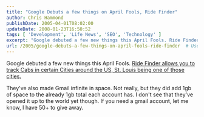 ```yaml
---
title: "Google Debuts a few things on April Fools, Ride Finder"
author: Chris Hammond
publishDate: 2005-04-01T08:02:00
updateDate: 2008-01-23T16:50:52
tags: [ 'Development', 'Life News', 'SEO', 'Technology' ]
excerpt: "Google debuted a few new things this April Fools. Ride Finder allows you to track Cabs in certain Cities around the US, St. Louis being one of those cities. They've also made Gmail infinite in space. Not really, but they did add 1gb of space to the already 1gb total each account has. I don't see that they've opened it up to the world yet though. If you need a gmail account, let me know, I have 50+ to give..."
url: /2005/google-debuts-a-few-things-on-april-fools-ride-finder  # Use the generated URL with year
---
```

<P>Google debuted a few new things this April Fools. <A href="https://labs.google.com/ridefinder?z=8&amp;near=St.%20Louis%2C%20MO&amp;src=1">Ride Finder allows you to track Cabs in certain Cities around the US, St. Louis being one of those cities.</A></P> <P>They've also made Gmail infinite in space. Not really, but they did add 1gb of space to the already 1gb total each account has. I don't see that they've opened it up to the world yet though. If you need a gmail account, let me know, I have 50+ to give away.</P>
